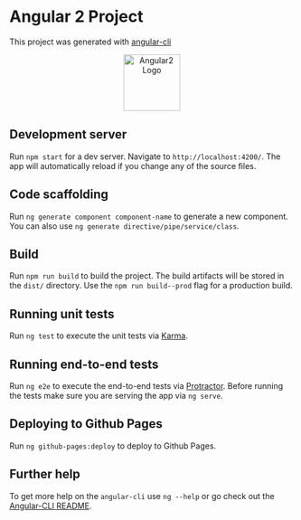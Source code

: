 # Angular 2 Project

This project was generated with [angular-cli](https://github.com/angular/angular-cli)

<p align="center">
  <a href="https://angular2-516a4.firebaseapp.com/" target='_blank'>
    <img alt="Angular2 Logo" title="Logo" src="http://teachstone.com/wp-content/themes/enfold-child/images/myteachstone/icon-live-demo.png" width="100">
  </a>
</p>

## Development server
Run `npm start` for a dev server. Navigate to `http://localhost:4200/`. The app will automatically reload if you change any of the source files.

## Code scaffolding

Run `ng generate component component-name` to generate a new component. You can also use `ng generate directive/pipe/service/class`.

## Build

Run `npm run build` to build the project. The build artifacts will be stored in the `dist/` directory. Use the `npm run build--prod` flag for a production build.

## Running unit tests

Run `ng test` to execute the unit tests via [Karma](https://karma-runner.github.io).

## Running end-to-end tests

Run `ng e2e` to execute the end-to-end tests via [Protractor](http://www.protractortest.org/).
Before running the tests make sure you are serving the app via `ng serve`.

## Deploying to Github Pages

Run `ng github-pages:deploy` to deploy to Github Pages.

## Further help

To get more help on the `angular-cli` use `ng --help` or go check out the [Angular-CLI README](https://github.com/angular/angular-cli/blob/master/README.md).
